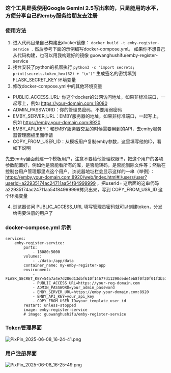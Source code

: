 ### 这个工具是我使用Google Gemini 2.5写出来的，只是能用的水平，方便分享自己的emby服务给朋友去注册
### 使用方法
1. 进入代码目录自己构建出docker镜像： `docker build -t emby-register-service .` 然后参考下面的示例编写docker-compose.yml。 如果你不想自己从代码构建，也可以用我构建好的镜像 guowanghushifu/emby-register-service
2. 找台安装了python的机器执行 `python3 -c "import secrets; print(secrets.token_hex(32) + '\n')"` 生成签名的密钥填到 FLASK_SECRET_KEY 环境变量
3. 修改docker-compose.yml中的其他环境变量
- PUBLIC_ACCESS_URL: 你这个docker的公网访问地址，如果非标准端口，一起写上，例如 https://your-domain.com:18080
- ADMIN_PASSWORD：你的管理员密码，不要用弱密码
- EMBY_SERVER_URL：EMBY服务器的地址，如果非标准端口，一起写上，例如 https://emby.your-domain.com:8920
- EMBY_API_KEY：和EMBY服务器交互的时候需要用到的API，去emby服务器管理面板里面申请
- COPY_FROM_USER_ID：从模板用户复制emby参数，这里填写他的ID，看如下说明

先去emby里面创建一个模板用户，注意不要给他管理权限!!!，把这个用户的各项参数配置好，例如他是否能看所有的库，是否能转码，是否能删除文件等；然后在控制台用户管理那里点这个用户，浏览器地址栏会显示这样的一串（举例）：https://emby.your-domain.com:8920/web/index.html#!/users/user?userId=a22935174ac24711aa54f84999999⁠ ，把userId= 这后面的这串代码a22935174ac24711aa54f84999999拷贝出来，写到 COPY_FROM_USR_ID 这个环境变量

4. 浏览器访问 PUBLIC_ACCESS_URL 填写管理员密码就可以创建token，分发给需要注册的用户了

### docker-compose.yml 示例
```
services:
    emby-register-service:
        ports:
            - 18080:5000
        volumes:
            - ./data:/app/data
        container_name: my-emby-register-app
        environment:
            - FLASK_SECRET_KEY=54a7a4e7d286d13dbf610f14677d11290dede4eb8f0f20f01f3b57b109530f8d
            - PUBLIC_ACCESS_URL=https://your-reg-domain.com
            - ADMIN_PASSWORD=your_admin_password
            - EMBY_SERVER_URL=https://emby.your-domain.com:8920
            - EMBY_API_KEY=your_api_key
            - COPY_FROM_USER_ID=your_template_user_id
        restart: unless-stopped
        image: emby-register-service
        # image: guowanghushifu/emby-register-service
```

### Token管理界面
![PixPin_2025-06-08_16-24-41.png](https://image.dooo.ng/c/2025/06/08/68454b033e0d3.webp)

### 用户注册界面
![PixPin_2025-06-08_16-25-49.png](https://image.dooo.ng/c/2025/06/08/68454b02d33ec.webp)

